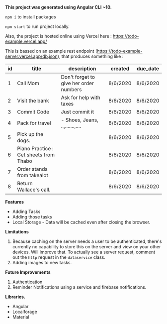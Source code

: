 
**This project was generated using Angular CLI ~10.**

`npm i` to install packages

`npm start` to run project locally.

Also, the project is hosted online using Vercel here : https://todo-example.vercel.app/

This is bassed on an example rest endpoint (https://todo-example-server.vercel.app/db.json), that produces something like :

| id | title                                  | description                                   | created  | due\_date |
|----|----------------------------------------|-----------------------------------------------|----------|-----------|
| 1  | Call Mom                               | Don't forget to give her order numbers        | 8/6/2020 | 8/6/2020  |
| 2  | Visit the bank                         | Ask for help with taxes                       | 8/6/2020 | 8/6/2020  |
| 3  | Commit Code                            | Just commit it                                | 8/6/2020 | 8/6/2020  |
| 4  | Pack for travel                        | \- Shoes, Jeans, \.\.,\.\.\.\.\.\.\.,\.\.\.\. | 8/6/2020 | 8/6/2020  |
| 5  | Pick up the dogs\.                     |                                               | 8/6/2020 | 8/6/2020  |
| 6  | Piano Practice : Get sheets from Thabo |                                               | 8/6/2020 | 8/6/2020  |
| 7  | Order stands from takealot             |                                               | 8/6/2020 | 8/6/2020  |
| 8  | Return Wallace's call\.                |                                               | 8/6/2020 | 8/6/2020  |

**Features**
- Adding Tasks
- Adding those tasks
- Local Storage - Data will be cached even after closing the browser.

**Limitations**

1. Because caching on the server needs a user to be authenticated, there's currently no capability to store this on the server and view on your other devices. Will improve that. To actually see a server request, comment out the `http` request in the `dataservice` class.
2. Adding images to new tasks.

**Future Improvements**
1. Authentication
2. Reminder Notifications using a service and firebase notifications.

**Libraries.**
- Angular
- Localforage
- Material
